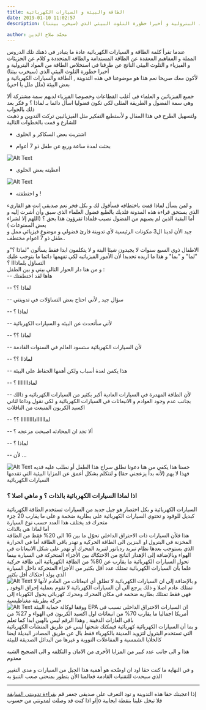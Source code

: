 ```yaml
---
title: الطاقة والبيئة و السيارات الكهربائية 
date: 2019-01-10 11:02:57
description: عندما تقرأ كلمة الطاقة و السيارات الكهربائية عادة ما يتبادر في ذهنك تلك الدروس المملة و المفاهيم المعقدة عن الطاقة المستدامة والطاقة المتجددة و كلام عن الجزيئات و الفيزياء و التلوث البيئي الناتج عن طرقنا  في استخلاص الطاقة من المواد البترولية و أخيرا خطورة التلوث البيئي الذي (سيخرب بيتنا)   

author: محمّد صلاح الدين
---
```

عندما تقرأ كلمة الطاقة و السيارات الكهربائية عادة ما يتبادر في ذهنك تلك الدروس المملة و المفاهيم المعقدة عن الطاقة المستدامة والطاقة المتجددة و كلام عن الجزيئات و الفيزياء و التلوث البيئي الناتج عن طرقنا  في استخلاص الطاقة من المواد البترولية و أخيرا خطورة التلوث البيئي الذي (سيخرب بيتنا)   
لأكون معك صريحا نعم هذا هو موضوعنا في هذه التدوينة , الطاقة والسيارات الكهربائية و بعض البيئة (ملل ملل يا اخي)  

جميع الفيزيائين و العلماء في أغلب القطاعات وخصوصا الفيزياء لديهم سمة مشتركة ألا وهي سمة الفضول و الطريقة المثلى لكي تكون فضوليا اسأل دائما بـ لماذا ؟ و فكر بعد ذلك بالجواب   
ولتسهيل الطرح في هذا المقال و لأستطيع التفكير مثل الفيزيائيين  تركت التدوين و ذهبت للشارع و قمت بالخطوات التالية  

- اشتريت بعض السكاكر و الحلوى  

- بحثت لمدة ساعة وربع عن طفل ذو 7 أعوام  

 ![Alt Text](../../images/002/001.jpg)  

- أعطيته بعض الحلوى  

![Alt Text](../../images/002/002.jpg)  

- و اختطفته !  

و لمن يسأل لماذا قمت باختطافه فسأقول لك و بكل فخر نعم صديقي انت هو القاريء الذي يستحق قراءة هذه المدونة فلديك بالطبع فضول العلماء الذي سبق وأن أشرت إليه و أما البقية الذين لم يصبهم من الفضول نصيب فلماذا تقرؤون هذا بحق ؟ (اللهم إلا لشراء بعض الممنوعات )  
جيد الأن لدينا ال3 مكونات الرئيسية لأي تدوينة قارئ فضولي و موضوع فيزيائي ممل و طفل ذو 7 اعوام مختطف..  

الاطفال ذوي السبع سنوات لا يجيدون شيئا البتة و لا يتكلمون ابدا فقط يسألون "لماذا ؟"و "لما" و "بما" و هذا ما اريده تحديدا لأن الأمور الفيزيائيه لكي تفهمها دائما ما يتوجب عليك التساؤل بلماذااا ؟  
و من هنا دار الحوار التالي بيني و بين الطفل :  
 --   هاها  لقد اختطفتك   

 --   لماذا ؟؟   

 --   سؤال جيد , لأني احتاج بعض التساؤلات في تدوينتي    

 --   لماذا ؟   

 --   لأني سأتحدث عن البيئه و السيارات الكهربائية    

 --   لماذا ؟؟  

 --   لأن السيارات الكهربائية ستسود العالم في السنوات القادمة    

 --   لماذاا ؟؟   

 --   هذا يكمن  لعدة أسباب ولكن أهمها الحفاظ على البيئة    

 --   لماذااااااا ؟   

 --   لأن الطاقة المهدرة في السيارات العادية أكبر بكثير من السيارات الكهربائيه و ذالك بجانب عدم وجود العوادم و الانبعاثات في السيارات الكهربائية و لكي نقول وداعا لثاني اكسيد الكربون المنبعث من الناقلات    

 --   لمااااااذااااااااا ؟؟   

 --   ألا تجد ان المحادثه اصبحت مزعجه ؟   

 --   لماذا ؟   

 --   لأن …   

![Alt Text](../../images/002/004.jpg)
حسنا هذا يكفي من هنا دعونا نطلق سراح هذا الطفل أو نطلب عليه فديه فهذا لا يهم (لأنه بدأ يزعجني حقا) و لنتكلم بشكل أعمق عن المزايا البيئية التي تقدمها السيارات الكهربائية   

### اذا لماذا السيارات الكهربائية بالذات  ؟ و ماهي اصلا ؟   
السيارات الكهربائية و بكل اختصار هو جيل جديد من السيارات تستخدم الطاقة الكهربائية كبديل للوقود و تحتوي السيارات الكهربائية على بطارية  ضخمة  و على ما يقارب 20 جزء متحرك قد يختلف هذا العدد حسب نوع السيارة   
أما لماذا هي بالذات  
هذا فلأن السيارات ذات الاحتراق الداخلي تحوّل ما بين 16 الى 20% فقط من الطاقة المخزنة في البترول او البنزين الى الطاقة الحركية و تهدر باقي الطاقة أما في الحرارة الذي يستوجب بعدها  نظام تبريد ردياتور لتبريد المحرك أو تهدر على شكل الانبعاثات في الهواء وبالإضافة إلى الإهدار الناتج من  الاحتكاك بين الأجزاء المتحركة في السيارة بينما تحول السيارات الكهربائية ما يقارب عن 80% من الطاقة الكهربائية الى طاقة حركية علما بأن السيارات الكهربائية تمتلك عدد أقل بكثير من الأجزاء المتحركة داخل السيارة الذي يولد احتكاك أقل بكثير   
![Alt Text](../../images/002/005.jpg)
 و بالإضافة إلى ان السيارات الكهربائية لا  تطلق أي انبعاثات من العادم لأنها لا تمتلك عادم اصلا و ذلك يرجع الى أن السيارات الكهربائية لا تقوم بعملية إحراق الوقود ,  فهي فقط تمتلك بطاريه ضخمه في مكان المحرك ومحرك كهربائي يحول الكهرباء إلى حركة بطريقة مغناطيسية  
 ![Alt Text](../../images/002/003.jpg)
 ووفقا لوكالة حماية البيئة EPA ان السيارات الاحتراق الداخلي تسبب في أمريكا اجماليا ما يقارب 70% من انبعاثات اول اكسيد الكربون في الهواء و 27% من باقي الغازات الدفينة , وهذا الرقم ليس بالهين ابدا كما تعلم    
و بما أن السيارات الكهربائية كهربائية فيمكنك شحنها ليس عن طريق المنشآت الكهربائية التي تستخدم البترول لتزويد المدينة بالكهرباء فقط بال عن طريق المصادر البديلة ايضا كالخلايا الشمسية و المفاعلات النووية و غيرها من البدائل الصديقة للبيئة   

هذا و الى جانب عدد كبير من المزايا الأخرى  من الامان و التكلفه و الى الضجيج الشبه معدوم  
 
و في النهاية ما كنت حقا اود ان اوضّحه هو   أهمية هذا الجيل من السيارات و مدى التغيير  الذي سيحدث للتقنيات القادمة فعالمنا الأن يتطور بمنحنى صعب التنبؤ به    
***  
          

إذا اعجبتك حقا هذه التدوينة و تود التعرف على صديقي جعفر قم  [بقراءة تدوينتي السابقة](https://m-beayou.netlify.com/posts/jafaar_my_friend/)  
و اذا كنت قد وصلت لمدونتي من حسوبi|o فلا تبخل علينا بنقطة ايجابية 